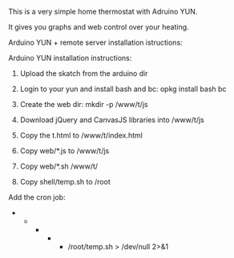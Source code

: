 This is a very simple home thermostat with Adruino YUN.

It gives you graphs and web control over your heating.

Arduino YUN + remote server installation istructions:

Arduino YUN installation instructions:

  1. Upload the skatch from the arduino dir

  2. Login to your yun and install bash and bc:
    opkg install bash bc

  3. Create the web dir:
    mkdir -p /www/t/js

  4. Download jQuery and CanvasJS libraries into /www/t/js

  5. Copy the t.html to /www/t/index.html

  6. Copy web/*.js to /www/t/js 

  7. Copy web/*.sh /www/t/

  8. Copy shell/temp.sh to /root

Add the cron job:
 * * * * * /root/temp.sh > /dev/null 2>&1

